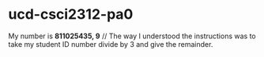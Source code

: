 # ucd-csci2312-pa0

My number is **811025435, 9**
// The way I understood the instructions was to take my student ID number divide by 3 and give the remainder. 
